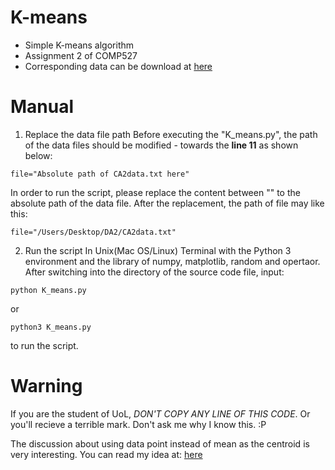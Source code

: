 # K-means
- Simple K-means algorithm
- Assignment 2 of COMP527
- Corresponding data can be download at [here](http://cgi.csc.liv.ac.uk/~danushka/lect/dm/CA2data.txt)

# Manual
1. Replace the data file path
Before executing the "K_means.py", the path of the data files should be modified - towards the **line 11** as shown below:
```
file="Absolute path of CA2data.txt here" 
```
In order to run the script, please replace the content between "" to the absolute path of the data file. After the replacement, the path of file may like this:
```
file="/Users/Desktop/DA2/CA2data.txt"
```

2. Run the script
In Unix(Mac OS/Linux) Terminal with the Python 3 environment and the library of numpy, matplotlib, random and opertaor. After switching into the directory of the source code file, input:   
```
python K_means.py
```
or  
```
python3 K_means.py
```   
to run the script. 

# Warning 
If you are the student of UoL, *DON'T COPY ANY LINE OF THIS CODE*. Or you'll recieve a terrible mark. 
Don't ask me why I know this. :P

The discussion about using data point instead of mean as the centroid is very interesting. You can read my idea at: [here](https://typewind.github.io/2017/03/27/instance-output/)
